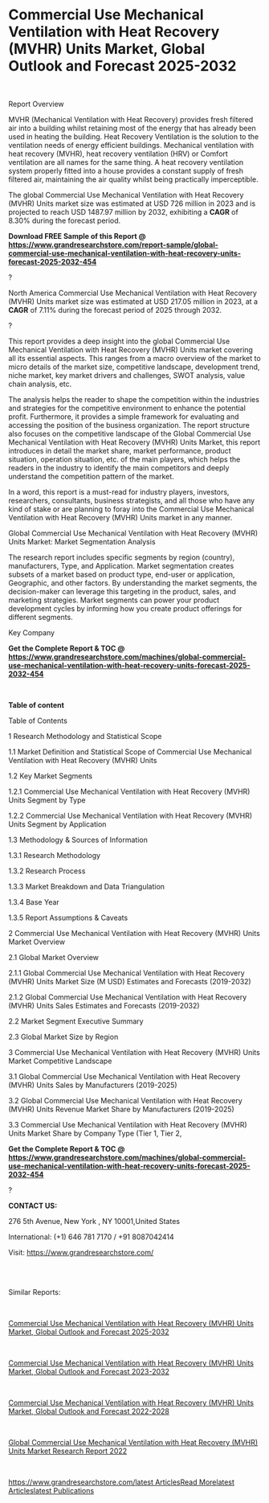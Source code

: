 <h1>Commercial Use Mechanical Ventilation with Heat Recovery (MVHR) Units Market, Global Outlook and Forecast 2025-2032</h1><br/><p>Report Overview</p>
 
 
 
 <p>MVHR (Mechanical Ventilation with Heat Recovery) provides fresh filtered air into a building whilst retaining most of the energy that has already been used in heating the building. Heat Recovery Ventilation is the solution to the ventilation needs of energy efficient buildings. Mechanical ventilation with heat recovery (MVHR), heat recovery ventilation (HRV) or Comfort ventilation are all names for the same thing. A heat recovery ventilation system properly fitted into a house provides a constant supply of fresh filtered air, maintaining the air quality whilst being practically imperceptible.</p>
 
 
 
 <p>The global Commercial Use Mechanical Ventilation with Heat Recovery (MVHR) Units market size was estimated at USD 726 million in 2023 and is projected to reach USD 1487.97 million by 2032, exhibiting a <strong>CAGR</strong> of 8.30% during the forecast period.</p>
 
 
 
 <div><b>Download FREE Sample of this Report @ <a href="https://www.grandresearchstore.com/report-sample/global-commercial-use-mechanical-ventilation-with-heat-recovery-units-forecast-2025-2032-454">https://www.grandresearchstore.com/report-sample/global-commercial-use-mechanical-ventilation-with-heat-recovery-units-forecast-2025-2032-454</a></b></div>
 
 
 
 <p>? </p>
 
 
 
 <p>North America Commercial Use Mechanical Ventilation with Heat Recovery (MVHR) Units market size was estimated at USD 217.05 million in 2023, at a <strong>CAGR</strong> of 7.11% during the forecast period of 2025 through 2032.</p>
 
 
 
 <p>? </p>
 
 
 
 <p>This report provides a deep insight into the global Commercial Use Mechanical Ventilation with Heat Recovery (MVHR) Units market covering all its essential aspects. This ranges from a macro overview of the market to micro details of the market size, competitive landscape, development trend, niche market, key market drivers and challenges, SWOT analysis, value chain analysis, etc.</p>
 
 
 
 <p>The analysis helps the reader to shape the competition within the industries and strategies for the competitive environment to enhance the potential profit. Furthermore, it provides a simple framework for evaluating and accessing the position of the business organization. The report structure also focuses on the competitive landscape of the Global Commercial Use Mechanical Ventilation with Heat Recovery (MVHR) Units Market, this report introduces in detail the market share, market performance, product situation, operation situation, etc. of the main players, which helps the readers in the industry to identify the main competitors and deeply understand the competition pattern of the market.</p>
 
 
 
 <p>In a word, this report is a must-read for industry players, investors, researchers, consultants, business strategists, and all those who have any kind of stake or are planning to foray into the Commercial Use Mechanical Ventilation with Heat Recovery (MVHR) Units market in any manner.</p>
 
 
 
 <p>Global Commercial Use Mechanical Ventilation with Heat Recovery (MVHR) Units Market: Market Segmentation Analysis</p>
 
 
 
 <p>The research report includes specific segments by region (country), manufacturers, Type, and Application. Market segmentation creates subsets of a market based on product type, end-user or application, Geographic, and other factors. By understanding the market segments, the decision-maker can leverage this targeting in the product, sales, and marketing strategies. Market segments can power your product development cycles by informing how you create product offerings for different segments.</p>
 
 
 
 <p>Key Company</p>
 
 
 
 <div><b>Get the Complete Report & TOC @ <a href="https://www.grandresearchstore.com/machines/global-commercial-use-mechanical-ventilation-with-heat-recovery-units-forecast-2025-2032-454">https://www.grandresearchstore.com/machines/global-commercial-use-mechanical-ventilation-with-heat-recovery-units-forecast-2025-2032-454</a></b></div>
 
 
 
 <p><br />
 
 <b>Table of content</b></p>
 
 
 
 <p>Table of Contents<br />
 
 1 Research Methodology and Statistical Scope<br />
 
 1.1 Market Definition and Statistical Scope of Commercial Use Mechanical Ventilation with Heat Recovery (MVHR) Units<br />
 
 1.2 Key Market Segments<br />
 
 1.2.1 Commercial Use Mechanical Ventilation with Heat Recovery (MVHR) Units Segment by Type<br />
 
 1.2.2 Commercial Use Mechanical Ventilation with Heat Recovery (MVHR) Units Segment by Application<br />
 
 1.3 Methodology & Sources of Information<br />
 
 1.3.1 Research Methodology<br />
 
 1.3.2 Research Process<br />
 
 1.3.3 Market Breakdown and Data Triangulation<br />
 
 1.3.4 Base Year<br />
 
 1.3.5 Report Assumptions & Caveats<br />
 
 2 Commercial Use Mechanical Ventilation with Heat Recovery (MVHR) Units Market Overview<br />
 
 2.1 Global Market Overview<br />
 
 2.1.1 Global Commercial Use Mechanical Ventilation with Heat Recovery (MVHR) Units Market Size (M USD) Estimates and Forecasts (2019-2032)<br />
 
 2.1.2 Global Commercial Use Mechanical Ventilation with Heat Recovery (MVHR) Units Sales Estimates and Forecasts (2019-2032)<br />
 
 2.2 Market Segment Executive Summary<br />
 
 2.3 Global Market Size by Region<br />
 
 3 Commercial Use Mechanical Ventilation with Heat Recovery (MVHR) Units Market Competitive Landscape<br />
 
 3.1 Global Commercial Use Mechanical Ventilation with Heat Recovery (MVHR) Units Sales by Manufacturers (2019-2025)<br />
 
 3.2 Global Commercial Use Mechanical Ventilation with Heat Recovery (MVHR) Units Revenue Market Share by Manufacturers (2019-2025)<br />
 
 3.3 Commercial Use Mechanical Ventilation with Heat Recovery (MVHR) Units Market Share by Company Type (Tier 1, Tier 2,</p>
 
 
 
 <div><b>Get the Complete Report & TOC @ <a href="https://www.grandresearchstore.com/machines/global-commercial-use-mechanical-ventilation-with-heat-recovery-units-forecast-2025-2032-454">https://www.grandresearchstore.com/machines/global-commercial-use-mechanical-ventilation-with-heat-recovery-units-forecast-2025-2032-454</a></b></div>
 
 
 
 <p>? </p>
 
 
 
 <p><b>CONTACT US:</b><br />
 
 276 5th Avenue, New York , NY 10001,United States<br />
 
 International: (+1) 646 781 7170 / +91 8087042414<br />
 
 Visit: <a href="https://www.grandresearchstore.com/">https://www.grandresearchstore.com/</a><br />
 
 <br />
 
 <br />
 
 Similar Reports:<br />
 
 <br />
 
 <a href="https://www.grandresearchstore.com/machines/global-commercial-use-mechanical-ventilation-with-heat-recovery-units-forecast-2025-2032-183">Commercial Use Mechanical Ventilation with Heat Recovery (MVHR) Units Market, Global Outlook and Forecast 2025-2032</a><br />
 
 <br />
 
 <a href="https://www.grandresearchstore.com/machines/global-commercial-use-mechanical-ventilation-with-heat-recovery-units-forecast-2023-2032-379">Commercial Use Mechanical Ventilation with Heat Recovery (MVHR) Units Market, Global Outlook and Forecast 2023-2032</a><br />
 
 <br />
 
 <a href="https://www.grandresearchstore.com/machines/global-commercial-use-mechanical-ventilation-with-heat-recovery-units-forecast-2022-2028-779">Commercial Use Mechanical Ventilation with Heat Recovery (MVHR) Units Market, Global Outlook and Forecast 2022-2028</a><br />
 
 <br />
 
 <a href="https://www.grandresearchstore.com/machines/global-commercial-use-mechanical-ventilation-with-heat-recovery-units-2022-520">Global Commercial Use Mechanical Ventilation with Heat Recovery (MVHR) Units Market Research Report 2022</a><br />
 
 <br />
 
 <a href="https://gyeongbokgung.com">https://www.grandresearchstore.com/</a><a href="https://hallyeomaritime.com">latest Articles</a><a href="https://jingwansa.com">Read More</a><a href="https://nguoiviet.jp/">latest Articles</a><a href="https://www.intelmarketresearch.com/">latest Publications</a></p>